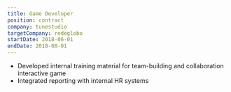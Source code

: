 ```yaml
---
title: Game Developer
position: contract
company: tunestudio
targetCompany: redeglobo
startDate: 2018-06-01
endDate: 2018-08-01
---
```

- Developed internal training material for team-building and collaboration interactive game
- Integrated reporting with internal HR systems
  